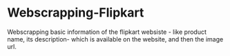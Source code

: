 # Webscrapping-Flipkart
Webscrapping basic information of the flipkart websiste - like product name, its description- which is available on the website, and then the image url.  
